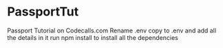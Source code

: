 # PassportTut
Passport Tutorial on Codecalls.com
Rename .env copy to .env and add all the details in it
run npm install to install all the dependencies
